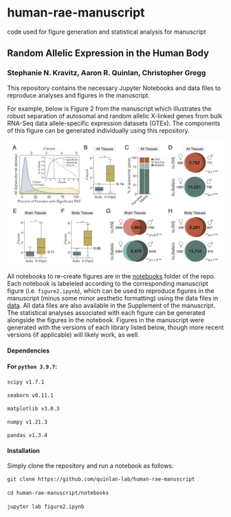 # human-rae-manuscript
 code used for figure generation and statistical analysis for manuscript

## Random Allelic Expression in the Human Body

### Stephanie N. Kravitz, Aaron R. Quinlan, Christopher Gregg

This repository contains the necessary Jupyter Notebooks and data files to reproduce analyses and figures in the manuscript. 

For example, below is Figure 2 from the manuscript which illustrates the robust separation of autosomal and random allelic X-linked genes from bulk RNA-Seq data allele-specific expression datasets (GTEx). The components of this figure can be generated individually using this repository.

![alt text](img/Figure2.png)

All notebooks to re-create figures are in the [notebooks](https://github.com/quinlan-lab/human-rae-manuscript/tree/main/notebooks) folder of the repo. Each notebook is labeleled according to the corresponding manuscript figure (i.e. `figure2.ipynb`), which can be used to reproduce figures in the manuscript (minus some minor aesthetic formatting) using the data files in [data](https://github.com/quinlan-lab/human-rae-manuscript/tree/main/data). All data files are also available in the Supplement of the manuscript. The statistical analyses associated with each figure can be generated alongside the figures in the notebook. Figures in the manuscript were generated with the versions of each library listed below, though more recent versions (if applicable) will likely work, as well.

#### Dependencies

#### For `python 3.9.7`:

`scipy v1.7.1`

`seaborn v0.11.1`

`matplotlib v3.0.3`

`numpy v1.21.3`

`pandas v1.3.4`


#### Installation

Simply clone the repository and run a notebook as follows:

```
git clone https://github.com/quinlan-lab/human-rae-manuscript

cd human-rae-manuscript/notebooks

jupyter lab figure2.ipynb

